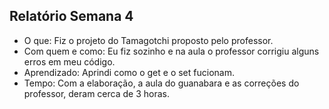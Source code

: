 ## Relatório Semana 4

- O que: Fiz o projeto do Tamagotchi proposto pelo professor.
- Com quem e como: Eu fiz sozinho e na aula o professor corrigiu alguns erros em meu código.
- Aprendizado: Aprindi como o get e o set fucionam.
- Tempo: Com a elaboração, a aula do guanabara e as correções do professor, deram cerca de 3 horas.
